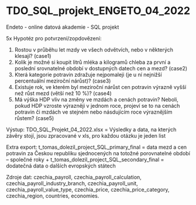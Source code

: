 # TDO_SQL_projekt_ENGETO_04_2022
Endeto - online datová akademie - SQL projekt

5x Hypotéz pro potvrzení/zopdovězení: 
  1. Rostou v průběhu let mzdy ve všech odvětvích, nebo v některých klesají? (case1)
  2. Kolik je možné si koupit litrů mléka a kilogramů chleba za první a poslední srovnatelné období v dostupných datech cen a mezd? (case2)
  3. Která kategorie potravin zdražuje nejpomaleji (je u ní nejnižší percentuální meziroční nárůst)? (case3)
  4. Existuje rok, ve kterém byl meziroční nárůst cen potravin výrazně vyšší než růst mezd (větší než 10 %)? (case4)
  5. Má výška HDP vliv na změny ve mzdách a cenách potravin? Neboli, pokud HDP vzroste výrazněji v jednom roce, projeví se to na cenách potravin či mzdách ve stejném nebo násdujícím roce výraznějším růstem? (case5)

Výstup:
TDO_SQL_Projekt_04_2022.xlsx = Výsledky a data, na kterých závěry stojí, jsou zpracované v xls, pro každou otázku je jeden list 

Extra export:
t_tomas_dolezil_project_SQL_primary_final = data mezd a cen potravin za Českou republiku sjednocených na totožné porovnatelné období – společné roky
+
t_tomas_dolezil_project_SQL_secondary_final = dodatečná data o dalších evropských státech

Zdroje dat:
czechia_payroll, czechia_payroll_calculation, czechia_payroll_industry_branch, czechia_payroll_unit, czechia_payroll_value_type, czechia_price, czechia_price_category, czechia_region, countries, economies.

